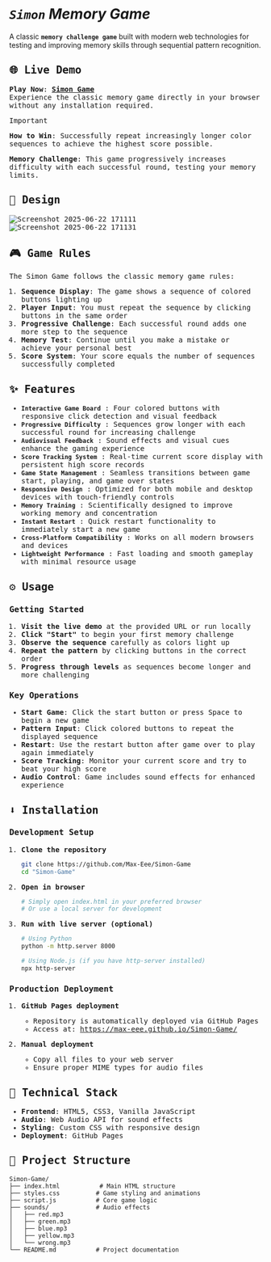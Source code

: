 # <i>**`Simon`** Memory Game</i>

A classic **`memory challenge game`** built with modern web technologies for testing and improving memory skills through sequential pattern recognition.

<samp>

## 🌐 Live Demo

**Play Now**: [**Simon Game**](https://max-eee.github.io/Simon-Game/) <br>
Experience the classic memory game directly in your browser without any installation required.
  
> [!IMPORTANT]
> **How to Win**: Successfully repeat increasingly longer color sequences to achieve the highest score possible.
> 
> **Memory Challenge**: This game progressively increases difficulty with each successful round, testing your memory limits.

## 🎴 Design
![Screenshot 2025-06-22 171111](https://github.com/user-attachments/assets/f656fe44-2e29-4865-bddf-e6ca5313ae45)
![Screenshot 2025-06-22 171131](https://github.com/user-attachments/assets/5142d0e2-0359-4b1b-8202-cc7f497b0e2e)

## 🎮 Game Rules

The Simon Game follows the classic memory game rules:

1. **Sequence Display**: The game shows a sequence of colored buttons lighting up
2. **Player Input**: You must repeat the sequence by clicking buttons in the same order
3. **Progressive Challenge**: Each successful round adds one more step to the sequence
4. **Memory Test**: Continue until you make a mistake or achieve your personal best
5. **Score System**: Your score equals the number of sequences successfully completed
## ✨ Features

- **`Interactive Game Board`** : Four colored buttons with responsive click detection and visual feedback
- **`Progressive Difficulty`** : Sequences grow longer with each successful round for increasing challenge
- **`Audiovisual Feedback`** : Sound effects and visual cues enhance the gaming experience
- **`Score Tracking System`** : Real-time current score display with persistent high score records
- **`Game State Management`** : Seamless transitions between game start, playing, and game over states
- **`Responsive Design`** : Optimized for both mobile and desktop devices with touch-friendly controls
- **`Memory Training`** : Scientifically designed to improve working memory and concentration
- **`Instant Restart`** : Quick restart functionality to immediately start a new game
- **`Cross-Platform Compatibility`** : Works on all modern browsers and devices
- **`Lightweight Performance`** : Fast loading and smooth gameplay with minimal resource usage

## ⚙️ Usage

### Getting Started

1. **Visit the live demo** at the provided URL or run locally
2. **Click "Start"** to begin your first memory challenge
3. **Observe the sequence** carefully as colors light up
4. **Repeat the pattern** by clicking buttons in the correct order
5. **Progress through levels** as sequences become longer and more challenging

### Key Operations

- **Start Game**: Click the start button or press <kbd>Space</kbd> to begin a new game
- **Pattern Input**: Click colored buttons to repeat the displayed sequence
- **Restart**: Use the restart button after game over to play again immediately
- **Score Tracking**: Monitor your current score and try to beat your high score
- **Audio Control**: Game includes sound effects for enhanced experience

## ⬇️ Installation

### Development Setup

1. **Clone the repository**
   ```bash
   git clone https://github.com/Max-Eee/Simon-Game
   cd "Simon-Game"
   ```

2. **Open in browser**
   ```bash
   # Simply open index.html in your preferred browser
   # Or use a local server for development
   ```

3. **Run with live server (optional)**
   ```bash
   # Using Python
   python -m http.server 8000
   
   # Using Node.js (if you have http-server installed)
   npx http-server
   ```

### Production Deployment

1. **GitHub Pages deployment**
   - Repository is automatically deployed via GitHub Pages
   - Access at: https://max-eee.github.io/Simon-Game/

2. **Manual deployment**
   - Copy all files to your web server
   - Ensure proper MIME types for audio files

## 🔧 Technical Stack

- **Frontend**: HTML5, CSS3, Vanilla JavaScript
- **Audio**: Web Audio API for sound effects
- **Styling**: Custom CSS with responsive design
- **Deployment**: GitHub Pages

## 📁 Project Structure

```
Simon-Game/
├── index.html           # Main HTML structure
├── styles.css          # Game styling and animations
├── script.js           # Core game logic
├── sounds/             # Audio effects
│   ├── red.mp3
│   ├── green.mp3
│   ├── blue.mp3
│   ├── yellow.mp3
│   └── wrong.mp3
└── README.md           # Project documentation
```
